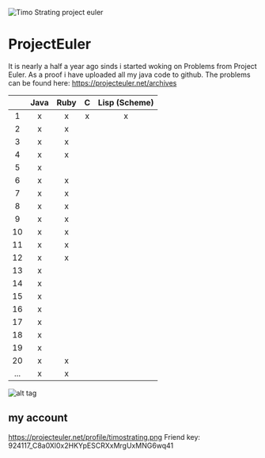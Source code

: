 ![Timo Strating project euler](https://projecteuler.net/profile/timostrating.png)

# ProjectEuler
It is nearly a half a year ago sinds i started woking on Problems from Project Euler.
As a proof i have uploaded all my java code to github.
The problems can be found here:  https://projecteuler.net/archives


| | Java | Ruby | C | Lisp (Scheme) |
|:---:|:-:|:-:|:-:|:-:|
| 1   | x | x | x | x |
| 2   | x | x |   |   |
| 3   | x | x |   |   |
| 4   | x | x |   |   |
| 5   | x |   |   |   |
| 6   | x | x |   |   |
| 7   | x | x |   |   |
| 8   | x | x |   |   |
| 9   | x | x |   |   |
| 10  | x | x |   |   |
| 11  | x | x |   |   |
| 12  | x | x |   |   |
| 13  | x |   |   |   |
| 14  | x |   |   |   |
| 15  | x |   |   |   |
| 16  | x |   |   |   |
| 17  | x |   |   |   |
| 18  | x |   |   |   |
| 19  | x |   |   |   |
| 20  | x | x |   |   |
| ... | x | x |   |   |

![alt tag](https://raw.githubusercontent.com/timostrating/ProjectEuler/master/ProjectEuler-Dashboard.png)

## my account 
https://projecteuler.net/profile/timostrating.png
Friend key: 924117_C8a0Xl0x2HKYpESCRXxMrgUxMNG6wq41

